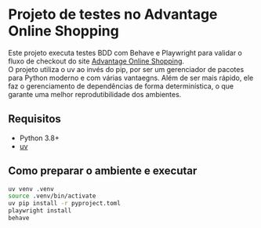 # Projeto de testes no Advantage Online Shopping

Este projeto executa testes BDD com Behave e Playwright para validar o fluxo de checkout do site [Advantage Online Shopping](https://advantageonlineshopping.com/#/).  
O projeto utiliza o uv ao invés do pip, por ser um gerenciador de pacotes para Python moderno e com várias vantaegns. Além de ser mais rápido, ele faz o gerenciamento de dependências de forma determinística, o que garante uma melhor reprodutibilidade dos ambientes.

## Requisitos
- Python 3.8+
- [uv](https://github.com/astral-sh/uv)

## Como preparar o ambiente e executar

```bash
uv venv .venv
source .venv/bin/activate
uv pip install -r pyproject.toml
playwright install
behave